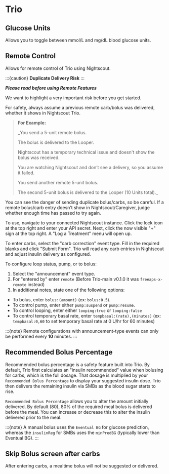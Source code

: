 # Trio
  
## Glucose Units
Allows you to toggle between mmol/L and mg/dL blood glucose units.

## Remote Control
Allows for remote control of Trio using Nightscout.

:::{caution}
**Duplicate Delivery Risk**
:::

***Please read before using Remote Features***

We want to highlight a very important risk before you get started.

For safety, always assume a previous remote carb/bolus was delivered, whether it shows in Nightscout Trio.

>**For Example:**
>
>_You send a 5-unit remote bolus.
>
>The bolus is delivered to the Looper.
>
>Nightscout has a temporary technical issue and doesn't show the bolus was received.
>
>You are watching Nightscout and don’t see a delivery, so you assume it failed.
>
>You send another remote 5-unit bolus.
>
>The second 5-unit bolus is delivered to the Looper (10 Units total)._

You can see the danger of sending duplicate bolus/carbs, so be careful. If a remote bolus/carb entry doesn’t show in Nightscout/Caregiver, judge whether enough time has passed to try again.

To use, navigate to your connected Nightscout instance. Click the lock icon at the top right and enter your API secret. Next, click the now visible "+" sign at the top right. A "Log a Treatment" menu will open up. 

To enter carbs, select the "carb correction" event type. Fill in the required blanks and click "Submit Form". Trio will read any carb entries in Nightscout and adjust insulin delivery as configured.

To configure loop status, pump, or to bolus:

1. Select the "announcement" event type.
2. For "entered by" enter `remote` (Before Trio-main v0.1.0 it was `freeaps-x-remote` instead)
3. In additional notes, state one of the following options:

* To bolus, enter `bolus:(amount)` (ex: `bolus:0.5`).
* To control pump, enter either `pump:suspend` or `pump:resume`. 
* To control looping, enter either `looping:true` or `looping:false`
* To control temporary basal rate, enter `tempbasal:(rate),(minutes)` (ex: `tempbasal:0,60` to set temporary basal rate at 0 U/hr for 60 minutes)

:::{note}
Remote configurations with announcement-type events can only be performed every **10** minutes.
:::

## Recommended Bolus Percentage
Recommended bolus percentage is a safety feature built into Trio. By default, Trio first calculates an "insulin recommended" value when bolusing for carbs, which is the full dosage.  That dosage is multiplied by your `Recommended Bolus Percentage` to display your suggested insulin dose. Trio then delivers the remaining insulin via SMBs as the blood sugar starts to rise.

`Recommended Bolus Percentage` allows you to alter the amount initially delivered. By default (80), 80% of the required meal bolus is delivered before the meal. You can increase or decrease this to alter the insulin delivered prior to the meal.

:::{note}
A manual bolus uses the `Eventual BG` for glucose prediction, whereas the `insulinReg` for SMBs uses the `minPredBG` (typically lower than Eventual BG).
:::

## Skip Bolus screen after carbs
After entering carbs, a mealtime bolus will not be suggested or delivered.
